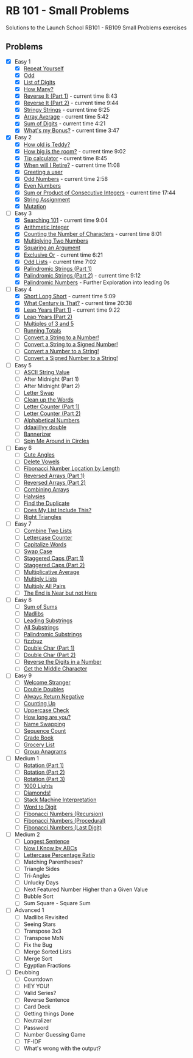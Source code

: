 # RB 101 - Small Problems

Solutions to the Launch School RB101 - RB109 Small Problems exercises

## Problems

- [x] Easy 1
  - [x] [Repeat Yourself](./easy_1/01.rb)
  - [x] [Odd](./easy_1/02.rb)
  - [x] [List of Digits](./easy_1/03.rb)
  - [x] [How Many?](./easy_1/04.rb)
  - [x] [Reverse It (Part 1)](./easy_1/05.rb) - current time 8:43
  - [x] [Reverse It (Part 2)](./easy_1/06.rb) - current time 9:44
  - [x] [Stringy Strings](./easy_1/07.rb) - current time 6:25
  - [x] [Array Average](./easy_1/08.rb) - current time 5:42
  - [x] [Sum of Digits](./easy_1/09.rb) - current time 4:21
  - [x] [What's my Bonus?](./easy_1/10.rb) - current time 3:47
- [x] Easy 2
  - [x] [How old is Teddy?](./easy_2/01.rb)
  - [x] [How big is the room?](./easy_2/02.rb) - current time 9:02
  - [x] [Tip calculator](./easy_2/03.rb) - current time 8:45
  - [x] [When will I Retire?](./easy_2/04.rb) - current time 11:08
  - [x] [Greeting a user](./easy_2/05.rb)
  - [x] [Odd Numbers](./easy_2/06.rb) - current time 2:58
  - [x] [Even Numbers](./easy_2/07.rb)
  - [x] [Sum or Product of Consecutive Integers](./easy_2/08.rb) - current time 17:44
  - [x] [String Assignment](./easy_2/09.rb)
  - [x] [Mutation](./easy_2/10.rb)
- [ ] Easy 3
  - [x] [Searching 101](./easy_3/01.rb) - current time 9:04
  - [x] [Arithmetic Integer](./easy_3/02.rb)
  - [x] [Counting the Number of Characters](./easy_3/03.rb) - current time 8:01
  - [x] [Multiplying Two Numbers](./easy_3/04.rb)
  - [x] [Squaring an Argument](./easy_3/05.rb)
  - [x] [Exclusive Or](./easy_3/06.rb) - current time 6:21
  - [x] [Odd Lists](./easy_3/07.rb) - current time 7:02
  - [x] [Palindromic Strings (Part 1)](./easy_3/08.rb)
  - [x] [Palindromic Strings (Part 2)](./easy_3/09.rb) - current time 9:12
  - [x] [Palindromic Numbers](./easy_3/10.rb) - Further Exploration into leading 0s
- [ ] Easy 4
  - [x] [Short Long Short](./easy_4/01.rb) - current time 5:09
  - [x] [What Century is That?](./easy_4/02.rb) - current time 20:38
  - [x] [Leap Years (Part 1)](./easy_4/03.rb) - current time 9:22
  - [x] [Leap Years (Part 2)](./easy_4/04.rb)
  - [ ] [Multiples of 3 and 5](./easy_4/05.rb)
  - [ ] [Running Totals](./easy_4/06.rb)
  - [ ] [Convert a String to a Number!](./easy_4/07.rb)
  - [ ] [Convert a String to a Signed Number!](./easy_4/08.rb)
  - [ ] [Convert a Number to a String!](./easy_4/09.rb)
  - [ ] [Convert a Signed Number to a String!](./easy_4/10.rb)
- [ ] Easy 5
  - [ ] [ASCII String Value](./easy_5/01.rb)
  - [ ] After Midnight (Part 1)
  - [ ] After Midnight (Part 2)
  - [ ] [Letter Swap](./easy_5/04.rb)
  - [ ] [Clean up the Words](./easy_5/05.rb)
  - [ ] [Letter Counter (Part 1)](./easy_5/06.rb)
  - [ ] [Letter Counter (Part 2)](./easy_5/07.rb)
  - [ ] [Alphabetical Numbers](./easy_5/08.rb)
  - [ ] [ddaaiillyy double](./easy_5/09.rb)
  - [ ] [Bannerizer](./easy_5/10.rb)
  - [ ] [Spin Me Around in Circles](./easy_5/11.md)
- [ ] Easy 6
  - [ ] [Cute Angles](./easy_6/01.rb)
  - [ ] [Delete Vowels](./easy_6/02.rb)
  - [ ] [Fibonacci Number Location by Length](./easy_6/03.rb)
  - [ ] [Reversed Arrays (Part 1)](./easy_6/04.rb)
  - [ ] [Reversed Arrays (Part 2)](./easy_6/05.rb)
  - [ ] [Combining Arrays](./easy_6/06.rb)
  - [ ] [Halvsies](./easy_6/07.rb)
  - [ ] [Find the Duplicate](./easy_6/08.rb)
  - [ ] [Does My List Include This?](./easy_6/09.rb)
  - [ ] [Right Triangles](./easy_6/10.rb)
- [ ] Easy 7
  - [ ] [Combine Two Lists](./easy_7/01.rb)
  - [ ] [Lettercase Counter](./easy_7/02.rb)
  - [ ] [Capitalize Words](./easy_7/03.rb)
  - [ ] [Swap Case](./easy_7/04.rb)
  - [ ] [Staggered Caps (Part 1)](./easy_7/05.rb)
  - [ ] [Staggered Caps (Part 2)](./easy_7/06.rb)
  - [ ] [Multiplicative Average](./easy_7/07.rb)
  - [ ] [Multiply Lists](./easy_7/08.rb)
  - [ ] [Multiply All Pairs](./easy_7/09.rb)
  - [ ] [The End is Near but not Here](./easy_7/10.rb)
- [ ] Easy 8
  - [ ] [Sum of Sums](./easy_8/01.rb)
  - [ ] [Madlibs](./easy_8/02.rb)
  - [ ] [Leading Substrings](./easy_8/03.rb)
  - [ ] [All Substrings](./easy_8/04.rb)
  - [ ] [Palindromic Substrings](./easy_8/05.rb)
  - [ ] [fizzbuz](./easy_8/06.rb)
  - [ ] [Double Char (Part 1)](./easy_8/07.rb)
  - [ ] [Double Char (Part 2)](./easy_8/08.rb)
  - [ ] [Reverse the Digits in a Number](./easy_8/09.rb)
  - [ ] [Get the Middle Character](./easy_8/10.rb)
- [ ] Easy 9
  - [ ] [Welcome Stranger](./easy_9/01.rb)
  - [ ] [Double Doubles](./easy_9/02.rb)
  - [ ] [Always Return Negative](./easy_9/03.rb)
  - [ ] [Counting Up](./easy_9/04.rb)
  - [ ] [Uppercase Check](./easy_9/05.rb)
  - [ ] [How long are you?](./easy_9/06.rb)
  - [ ] [Name Swapping](./easy_9/07.rb)
  - [ ] [Sequence Count](./easy_9/08.rb)
  - [ ] [Grade Book](./easy_9/09.rb)
  - [ ] [Grocery List](./easy_9/10.rb)
  - [ ] [Group Anagrams](./easy_9/11.rb)
- [ ] Medium 1
  - [ ] [Rotation (Part 1)](./medium_1/01.rb)
  - [ ] [Rotation (Part 2)](./medium_1/02.rb)
  - [ ] [Rotation (Part 3)](./medium_1/03.rb)
  - [ ] [1000 Lights](./medium_1/04.rb)
  - [ ] [Diamonds!](./medium_1/05.rb)
  - [ ] [Stack Machine Interpretation](./medium_1/06.rb)
  - [ ] [Word to Digit](./medium_1/07.rb)
  - [ ] [Fibonacci Numbers (Recursion)](./medium_1/08.rb)
  - [ ] [Fibonacci Numbers (Procedural)](./medium_1/09.rb)
  - [ ] [Fibonacci Numbers (Last Digit)](./medium_1/10.rb)
- [ ] Medium 2
  - [ ] [Longest Sentence](./medium_2/01.rb)
  - [ ] [Now I Know by ABCs](./medium_2/02.rb)
  - [ ] [Lettercase Percentage Ratio](./medium_2/03.rb)
  - [ ] Matching Parentheses?
  - [ ] Triangle Sides
  - [ ] Tri-Angles
  - [ ] Unlucky Days
  - [ ] Next Featured Number Higher than a Given Value
  - [ ] Bubble Sort
  - [ ] Sum Square - Square Sum
- [ ] Advanced 1
  - [ ] Madlibs Revisited
  - [ ] Seeing Stars
  - [ ] Transpose 3x3
  - [ ] Transpose MxN
  - [ ] Fix the Bug
  - [ ] Merge Sorted Lists
  - [ ] Merge Sort
  - [ ] Egyptian Fractions
- [ ] Deubbing
  - [ ] Countdown
  - [ ] HEY YOU!
  - [ ] Valid Series?
  - [ ] Reverse Sentence
  - [ ] Card Deck
  - [ ] Getting things Done
  - [ ] Neutralizer
  - [ ] Password
  - [ ] Number Guessing Game
  - [ ] TF-IDF
  - [ ] What's wrong with the output?
